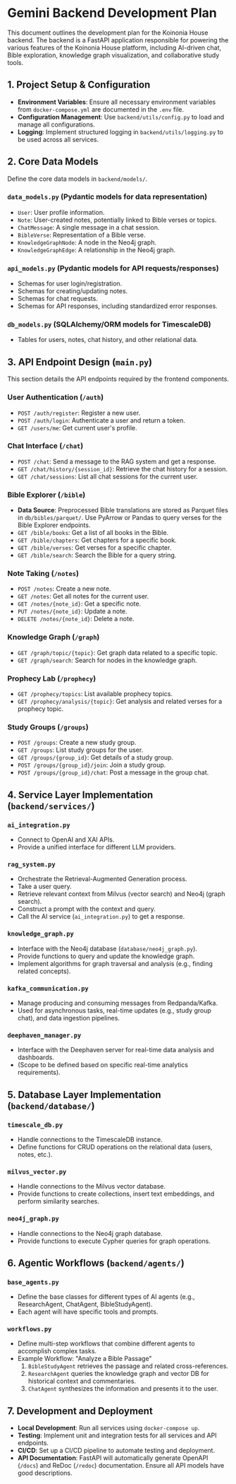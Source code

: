 <!-- @format -->

# Gemini Backend Development Plan

This document outlines the development plan for the Koinonia House backend. The backend is a FastAPI application responsible for powering the various features of the Koinonia House platform, including AI-driven chat, Bible exploration, knowledge graph visualization, and collaborative study tools.

## 1. Project Setup & Configuration

- **Environment Variables**: Ensure all necessary environment variables from `docker-compose.yml` are documented in the `.env` file.
- **Configuration Management**: Use `backend/utils/config.py` to load and manage all configurations.
- **Logging**: Implement structured logging in `backend/utils/logging.py` to be used across all services.

## 2. Core Data Models

Define the core data models in `backend/models/`.

### `data_models.py` (Pydantic models for data representation)

- `User`: User profile information.
- `Note`: User-created notes, potentially linked to Bible verses or topics.
- `ChatMessage`: A single message in a chat session.
- `BibleVerse`: Representation of a Bible verse.
- `KnowledgeGraphNode`: A node in the Neo4j graph.
- `KnowledgeGraphEdge`: A relationship in the Neo4j graph.

### `api_models.py` (Pydantic models for API requests/responses)

- Schemas for user login/registration.
- Schemas for creating/updating notes.
- Schemas for chat requests.
- Schemas for API responses, including standardized error responses.

### `db_models.py` (SQLAlchemy/ORM models for TimescaleDB)

- Tables for users, notes, chat history, and other relational data.

## 3. API Endpoint Design (`main.py`)

This section details the API endpoints required by the frontend components.

### User Authentication (`/auth`)

- `POST /auth/register`: Register a new user.
- `POST /auth/login`: Authenticate a user and return a token.
- `GET /users/me`: Get current user's profile.

### Chat Interface (`/chat`)

- `POST /chat`: Send a message to the RAG system and get a response.
- `GET /chat/history/{session_id}`: Retrieve the chat history for a session.
- `GET /chat/sessions`: List all chat sessions for the current user.

### Bible Explorer (`/bible`)

- **Data Source**: Preprocessed Bible translations are stored as Parquet files in `db/bibles/parquet/`. Use PyArrow or Pandas to query verses for the Bible Explorer endpoints.
- `GET /bible/books`: Get a list of all books in the Bible.
- `GET /bible/chapters`: Get chapters for a specific book.
- `GET /bible/verses`: Get verses for a specific chapter.
- `GET /bible/search`: Search the Bible for a query string.

### Note Taking (`/notes`)

- `POST /notes`: Create a new note.
- `GET /notes`: Get all notes for the current user.
- `GET /notes/{note_id}`: Get a specific note.
- `PUT /notes/{note_id}`: Update a note.
- `DELETE /notes/{note_id}`: Delete a note.

### Knowledge Graph (`/graph`)

- `GET /graph/topic/{topic}`: Get graph data related to a specific topic.
- `GET /graph/search`: Search for nodes in the knowledge graph.

### Prophecy Lab (`/prophecy`)

- `GET /prophecy/topics`: List available prophecy topics.
- `GET /prophecy/analysis/{topic}`: Get analysis and related verses for a prophecy topic.

### Study Groups (`/groups`)

- `POST /groups`: Create a new study group.
- `GET /groups`: List study groups for the user.
- `GET /groups/{group_id}`: Get details of a study group.
- `POST /groups/{group_id}/join`: Join a study group.
- `POST /groups/{group_id}/chat`: Post a message in the group chat.

## 4. Service Layer Implementation (`backend/services/`)

### `ai_integration.py`

- Connect to OpenAI and XAI APIs.
- Provide a unified interface for different LLM providers.

### `rag_system.py`

- Orchestrate the Retrieval-Augmented Generation process.
- Take a user query.
- Retrieve relevant context from Milvus (vector search) and Neo4j (graph search).
- Construct a prompt with the context and query.
- Call the AI service (`ai_integration.py`) to get a response.

### `knowledge_graph.py`

- Interface with the Neo4j database (`database/neo4j_graph.py`).
- Provide functions to query and update the knowledge graph.
- Implement algorithms for graph traversal and analysis (e.g., finding related concepts).

### `kafka_communication.py`

- Manage producing and consuming messages from Redpanda/Kafka.
- Used for asynchronous tasks, real-time updates (e.g., study group chat), and data ingestion pipelines.

### `deephaven_manager.py`

- Interface with the Deephaven server for real-time data analysis and dashboards.
- (Scope to be defined based on specific real-time analytics requirements).

## 5. Database Layer Implementation (`backend/database/`)

### `timescale_db.py`

- Handle connections to the TimescaleDB instance.
- Define functions for CRUD operations on the relational data (users, notes, etc.).

### `milvus_vector.py`

- Handle connections to the Milvus vector database.
- Provide functions to create collections, insert text embeddings, and perform similarity searches.

### `neo4j_graph.py`

- Handle connections to the Neo4j graph database.
- Provide functions to execute Cypher queries for graph operations.

## 6. Agentic Workflows (`backend/agents/`)

### `base_agents.py`

- Define the base classes for different types of AI agents (e.g., ResearchAgent, ChatAgent, BibleStudyAgent).
- Each agent will have specific tools and prompts.

### `workflows.py`

- Define multi-step workflows that combine different agents to accomplish complex tasks.
- Example Workflow: "Analyze a Bible Passage"
  1. `BibleStudyAgent` retrieves the passage and related cross-references.
  2. `ResearchAgent` queries the knowledge graph and vector DB for historical context and commentaries.
  3. `ChatAgent` synthesizes the information and presents it to the user.

## 7. Development and Deployment

- **Local Development**: Run all services using `docker-compose up`.
- **Testing**: Implement unit and integration tests for all services and API endpoints.
- **CI/CD**: Set up a CI/CD pipeline to automate testing and deployment.
- **API Documentation**: FastAPI will automatically generate OpenAPI (`/docs`) and ReDoc (`/redoc`) documentation. Ensure all API models have good descriptions.
